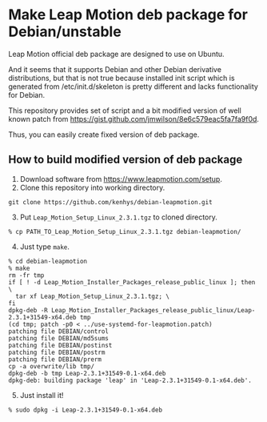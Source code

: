 # Make Leap Motion deb package for Debian/unstable

Leap Motion official deb package are designed to use
on Ubuntu.

And it seems that it supports Debian and other Debian derivative
distributions, but that is not true because installed init script which
is generated from /etc/init.d/skeleton is pretty different and
lacks functionality for Debian.

This repository provides set of script and a bit modified version of
well known patch from https://gist.github.com/jmwilson/8e6c579eac5fa7fa9f0d.

Thus, you can easily create fixed version of deb package.

## How to build modified version of deb package

1. Download software from https://www.leapmotion.com/setup.
2. Clone this repository into working directory.

```
git clone https://github.com/kenhys/debian-leapmotion.git
```

3. Put `Leap_Motion_Setup_Linux_2.3.1.tgz` to cloned directory.

```
% cp PATH_TO_Leap_Motion_Setup_Linux_2.3.1.tgz debian-leapmotion/
```

4. Just type `make`.

```
% cd debian-leapmotion
% make
rm -fr tmp
if [ ! -d Leap_Motion_Installer_Packages_release_public_linux ]; then \
  tar xf Leap_Motion_Setup_Linux_2.3.1.tgz; \
fi
dpkg-deb -R Leap_Motion_Installer_Packages_release_public_linux/Leap-2.3.1+31549-x64.deb tmp
(cd tmp; patch -p0 < ../use-systemd-for-leapmotion.patch)
patching file DEBIAN/control
patching file DEBIAN/md5sums
patching file DEBIAN/postinst
patching file DEBIAN/postrm
patching file DEBIAN/prerm
cp -a overwrite/lib tmp/
dpkg-deb -b tmp Leap-2.3.1+31549-0.1-x64.deb
dpkg-deb: building package 'leap' in 'Leap-2.3.1+31549-0.1-x64.deb'.
```

5. Just install it!

```
% sudo dpkg -i Leap-2.3.1+31549-0.1-x64.deb
```


